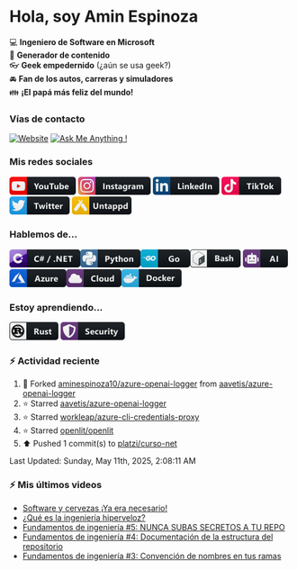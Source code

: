 # Hola, soy Amin Espinoza

:computer: **Ingeniero de Software en Microsoft**  
:pencil: **Generador de contenido**  
:eyeglasses: **Geek empedernido** (¿aún se usa geek?)  
:oncoming_automobile: **Fan de los autos, carreras y simuladores**  
:family: **¡El papá más feliz del mundo!**

### Vías de contacto

[![Website](https://img.shields.io/badge/aminespinoza.com-up-green?style=for-the-badge)][website]
[![Ask Me Anything !](https://img.shields.io/badge/Ask%20me-anything-1abc9c.svg?style=for-the-badge)](https://calendly.com/aminespinoza/consultoria)

### Mis redes sociales
[<img src="./assets/social/youtube.png"/>][youtube]
[<img src="./assets/social/instagram.png"/>][instagram]
[<img src="./assets/social/linkedin.png"/>][linkedin]
[<img src="./assets/social/tiktok.png"/>][linkedin]
[<img src="./assets/social/twitter.png"/>][twitter]
[<img src="./assets/social/untappd.png"/>][untappd]

### Hablemos de...
<img src="./assets/tech/csharp_dotnet.png"/><img src="./assets/tech/python.png"/><img src="./assets/tech/go.png"/><img src="./assets/tech/bash.png"/>
<img src="./assets/tech/ai.png"/><img src="./assets/tech/azure.png"/><img src="./assets/tech/cloud.png"/><img src="./assets/tech/docker.png"/>

### Estoy aprendiendo...
<img src="./assets/tech/rust.png"/> <img src="./assets/tech/security.png"/>


### :zap: Actividad reciente
<!--RECENT_ACTIVITY:start-->
1. 🔱 Forked [aminespinoza10/azure-openai-logger](https://github.com/aminespinoza10/azure-openai-logger) from [aavetis/azure-openai-logger](https://github.com/aavetis/azure-openai-logger)<br>
2. ⭐ Starred [aavetis/azure-openai-logger](https://github.com/aavetis/azure-openai-logger)<br>
3. ⭐ Starred [workleap/azure-cli-credentials-proxy](https://github.com/workleap/azure-cli-credentials-proxy)<br>
4. ⭐ Starred [openlit/openlit](https://github.com/openlit/openlit)<br>
5. ⬆️ Pushed 1 commit(s) to [platzi/curso-net](https://github.com/platzi/curso-net)<br>
<!--RECENT_ACTIVITY:end-->
<!--RECENT_ACTIVITY:last_update-->
Last Updated: Sunday, May 11th, 2025, 2:08:11 AM
<!--RECENT_ACTIVITY:last_update_end-->

### :zap: Mis últimos videos
<!-- YOUTUBE:START -->
- [Software y cervezas ¡Ya era necesario!](https://www.youtube.com/watch?v=FcW4Zy0zHWk)
- [¿Qué es la ingeniería hiperveloz?](https://www.youtube.com/watch?v=7yQnEFOBsso)
- [Fundamentos de ingeniería #5: NUNCA SUBAS SECRETOS A TU REPO](https://www.youtube.com/watch?v=PjTQ27KaAgs)
- [Fundamentos de ingeniería #4: Documentación de la estructura del repositorio](https://www.youtube.com/watch?v=MFTE072Muac)
- [Fundamentos de ingeniería #3: Convención de nombres en tus ramas](https://www.youtube.com/watch?v=33Qe2ok97Ek)
<!-- YOUTUBE:END -->


[website]: https://aminespinoza.com/
[twitter]: https://twitter.com/aminespinoza
[youtube]: https://www.youtube.com/c/AminEspinoza
[linkedin]: https://www.linkedin.com/in/amin-espinoza-71b24661/
[instagram]: https://www.instagram.com/aminespinoza10/
[untappd]: https://untappd.com/user/aminespinoza
